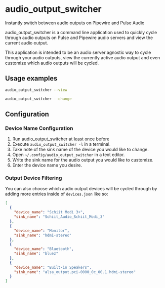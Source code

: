 # audio_output_switcher
Instantly switch between audio outputs on Pipewire and Pulse Audio

audio_output_switcher is a command line application used to quickly cycle through audio outputs on Pulse and Pipewire audio servers and view the current audio output.

This application is intended to be an audio server agnostic way to cycle through your audio outputs, view the currently active audio output and even customize which audio
outputs will be cycled.

## Usage examples
```bash
audio_output_switcher --view
```
```bash
audio_output_switcher --change
```
## Configuration
### Device Name Configuration
1. Run audio_output_switcher at least once before
2. Execute `audio_output_switcher -l` in a terminal.
3. Take note of the sink name of the device you would like to change.
4. Open `~/.config/audio_output_switcher` in a text editor.
5. Write the sink name for the audio output you would like to customize.
6. Enter the device name you desire.

### Output Device Filtering
You can also choose which audio output devices will be cycled through by adding more entries inside of `devices.json` like so:
```json
[
  {
    "device_name": "Schiit Modi 3+",
    "sink_name": "Schiit_Audio_Schiit_Modi_3"
  },
  {
    "device_name": "Monitor",
    "sink_name": "hdmi-stereo"
  },
  {
    "device_name": "Bluetooth",
    "sink_name": "bluez"
  },
  {
    "device_name": "Built-in Speakers",
    "sink_name": "alsa_output.pci-0000_0c_00.1.hdmi-stereo"
  }
]
```
